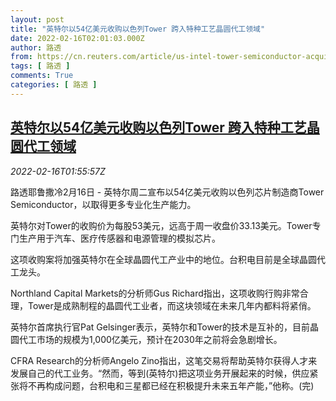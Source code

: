 ```yaml
---
layout: post
title: "英特尔以54亿美元收购以色列Tower 跨入特种工艺晶圆代工领域"
date: 2022-02-16T02:01:03.000Z
author: 路透
from: https://cn.reuters.com/article/us-intel-tower-semiconductor-acquisition-idCNKBS2KL051
tags: [ 路透 ]
comments: True
categories: [ 路透 ]
---
```

<!--1644976863000-->
[英特尔以54亿美元收购以色列Tower 跨入特种工艺晶圆代工领域](https://cn.reuters.com/article/us-intel-tower-semiconductor-acquisition-idCNKBS2KL051)
------

<div>
<div><i>2022-02-16T01:55:57Z</i></div><p>路透耶鲁撒冷2月16日 - 英特尔周二宣布以54亿美元收购以色列芯片制造商Tower Semiconductor，以取得更多专业化生产能力。</p><p>英特尔对Tower的收购价为每股53美元，远高于周一收盘价33.13美元。Tower专门生产用于汽车、医疗传感器和电源管理的模拟芯片。</p><p>这项收购案将加强英特尔在全球晶圆代工产业中的地位。台积电目前是全球晶圆代工龙头。</p><p>Northland Capital Markets的分析师Gus Richard指出，这项收购行购非常合理，Tower是成熟制程的晶圆代工业者，而这块领域在未来几年内都料将紧俏。</p><p>英特尔首席执行官Pat Gelsinger表示，英特尔和Tower的技术是互补的，目前晶圆代工市场的规模为1,000亿美元，预计在2030年之前将会急剧增长。</p><p>CFRA Research的分析师Angelo Zino指出，这笔交易将帮助英特尔获得人才来发展自己的代工业务。“然而，等到(英特尔)把这项业务开展起来的时候，供应紧张将不再构成问题，台积电和三星都已经在积极提升未来五年产能，”他称。(完)</p>
</div>
